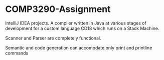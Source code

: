 # COMP3290-Assignment
IntelliJ IDEA projects. A compiler written in Java at various stages of development for a custom language CD18 which runs on a Stack Machine.

Scanner and Parser are completely functional.

Semantic and code generation can accomodate only print and printline commands
